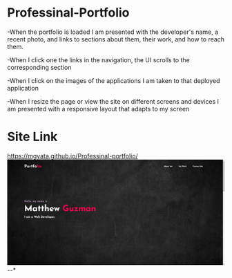 # Professinal-Portfolio

-When the portfolio is loaded I am presented with the developer's name, a recent photo, and links to sections about them, their work, and how to reach them.

-When I click one the links in the navigation, the UI scrolls to the corresponding section

-When I click on the images of the applications I am taken to that deployed application

-When I resize the page or view the site on different screens and devices I am presented with a responsive layout that adapts to my screen

# Site Link
https://mgyata.github.io/Professinal-portfolio/
![Portfolio Homepage](assets\images\portfolio-image.png)
--*
